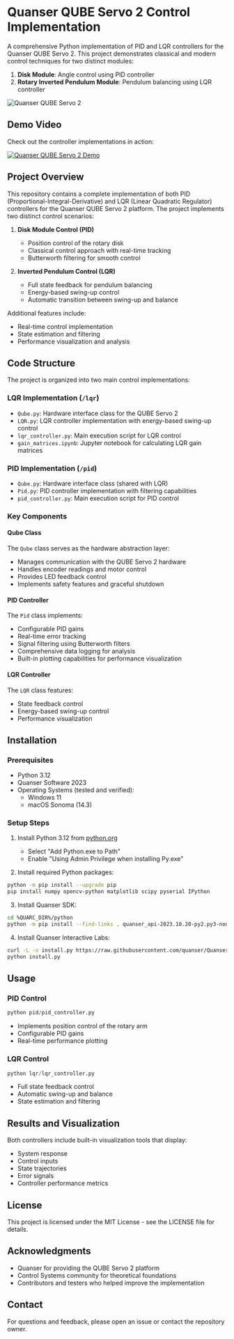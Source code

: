 # Quanser QUBE Servo 2 Control Implementation

A comprehensive Python implementation of PID and LQR controllers for the Quanser QUBE Servo 2. This project demonstrates classical and modern control techniques for two distinct modules:

1. **Disk Module**: Angle control using PID controller
2. **Rotary Inverted Pendulum Module**: Pendulum balancing using LQR controller

![Quanser QUBE Servo 2](https://www.google.com/url?sa=i&url=https%3A%2F%2Fwww.quanser.com%2Fproducts%2Fqube-servo-2%2F&psig=AOvVaw3kHjMh0Cv2oTOFPiOTjwL8&ust=1741617928432000&source=images&cd=vfe&opi=89978449&ved=0CBQQjRxqFwoTCID9kMme_YsDFQAAAAAdAAAAABAJ)

## Demo Video
Check out the controller implementations in action:

[![Quanser QUBE Servo 2 Demo](https://img.youtube.com/vi/YevSQ600GKA/0.jpg)](https://www.youtube.com/watch?v=YevSQ600GKA)

## Project Overview

This repository contains a complete implementation of both PID (Proportional-Integral-Derivative) and LQR (Linear Quadratic Regulator) controllers for the Quanser QUBE Servo 2 platform. The project implements two distinct control scenarios:

1. **Disk Module Control (PID)**
   - Position control of the rotary disk
   - Classical control approach with real-time tracking
   - Butterworth filtering for smooth control

2. **Inverted Pendulum Control (LQR)**
   - Full state feedback for pendulum balancing
   - Energy-based swing-up control
   - Automatic transition between swing-up and balance

Additional features include:
- Real-time control implementation
- State estimation and filtering
- Performance visualization and analysis

## Code Structure

The project is organized into two main control implementations:

### LQR Implementation (`/lqr`)
- `Qube.py`: Hardware interface class for the QUBE Servo 2
- `LQR.py`: LQR controller implementation with energy-based swing-up control
- `lqr_controller.py`: Main execution script for LQR control
- `gain_matrices.ipynb`: Jupyter notebook for calculating LQR gain matrices

### PID Implementation (`/pid`)
- `Qube.py`: Hardware interface class (shared with LQR)
- `Pid.py`: PID controller implementation with filtering capabilities
- `pid_controller.py`: Main execution script for PID control

### Key Components

#### Qube Class
The `Qube` class serves as the hardware abstraction layer:
- Manages communication with the QUBE Servo 2 hardware
- Handles encoder readings and motor control
- Provides LED feedback control
- Implements safety features and graceful shutdown

#### PID Controller
The `Pid` class implements:
- Configurable PID gains
- Real-time error tracking
- Signal filtering using Butterworth filters
- Comprehensive data logging for analysis
- Built-in plotting capabilities for performance visualization

#### LQR Controller
The `LQR` class features:
- State feedback control
- Energy-based swing-up control
- Performance visualization

## Installation

### Prerequisites
- Python 3.12
- Quanser Software 2023
- Operating Systems (tested and verified):
  - Windows 11
  - macOS Sonoma (14.3)

### Setup Steps

1. Install Python 3.12 from [python.org](https://www.python.org/downloads/)
   - Select "Add Python.exe to Path"
   - Enable "Using Admin Privilege when installing Py.exe"

2. Install required Python packages:
```bash
python -m pip install --upgrade pip
pip install numpy opencv-python matplotlib scipy pyserial IPython
```

3. Install Quanser SDK:
```bash
cd %QUARC_DIR%/python
python -m pip install --find-links . quanser_api-2023.10.20-py2.py3-none-any.whl
```

4. Install Quanser Interactive Labs:
```bash
curl -L -o install.py https://raw.githubusercontent.com/quanser/Quanser_Interactive_Labs_Resources/main/install.py
python install.py
```

## Usage

### PID Control
```python
python pid/pid_controller.py
```
- Implements position control of the rotary arm
- Configurable PID gains
- Real-time performance plotting

### LQR Control
```python
python lqr/lqr_controller.py
```
- Full state feedback control
- Automatic swing-up and balance
- State estimation and filtering

## Results and Visualization

Both controllers include built-in visualization tools that display:
- System response
- Control inputs
- State trajectories
- Error signals
- Controller performance metrics


## License

This project is licensed under the MIT License - see the LICENSE file for details.

## Acknowledgments

- Quanser for providing the QUBE Servo 2 platform
- Control Systems community for theoretical foundations
- Contributors and testers who helped improve the implementation

## Contact

For questions and feedback, please open an issue or contact the repository owner.

